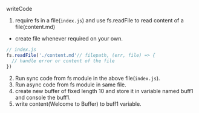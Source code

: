 writeCode

1. require fs in a file(`index.js`) and use fs.readFile to read content of a file(content.md)


- create file whenever required on your own.

```js
// index.js
fs.readFile('./content.md'// filepath, (err, file) => {
  // handle error or content of the file
})
```

2. Run sync code from fs module in the above file(`index.js`).
3. Run async code from fs module in same file.
4. create new buffer of fixed length 10 and store it in variable named buff1 and console the buff1.
5. write content(Welcome to Buffer) to buff1 variable.
